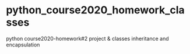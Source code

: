 # python_course2020_homework_classes
python course2020-homework#2 project &amp; classes inheritance and encapsulation
